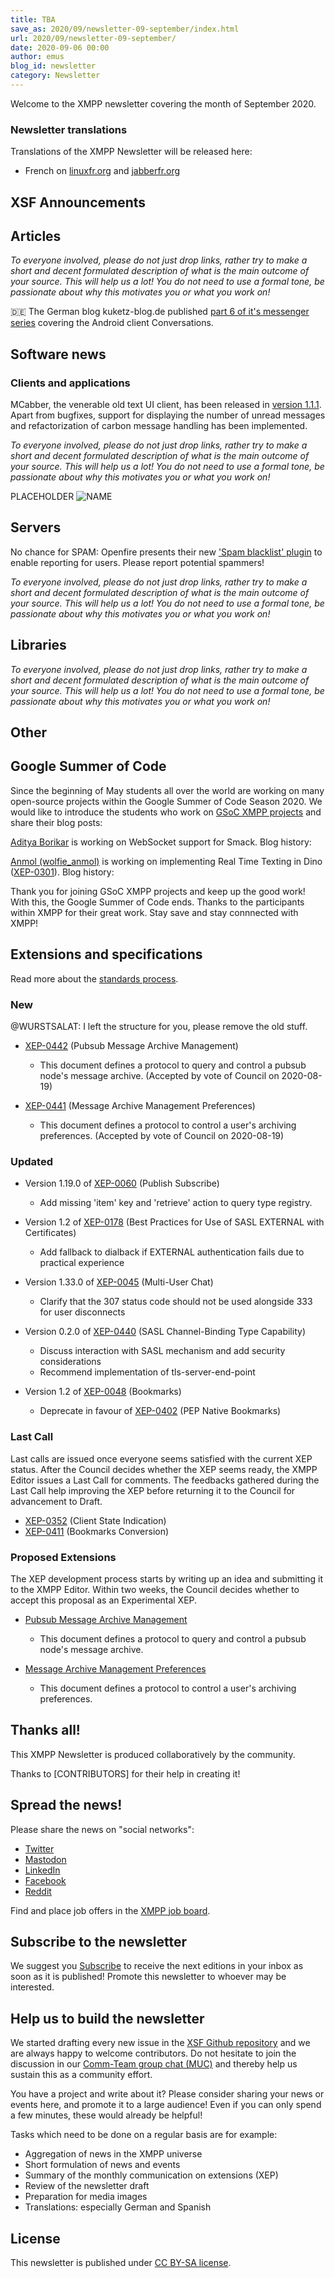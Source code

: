 ```yaml
---
title: TBA
save_as: 2020/09/newsletter-09-september/index.html
url: 2020/09/newsletter-09-september/
date: 2020-09-06 00:00
author: emus
blog_id: newsletter
category: Newsletter
---
```


Welcome to the XMPP newsletter covering the month of September 2020.

### Newsletter translations

Translations of the XMPP Newsletter will be released here:

- French on [linuxfr.org](https://linuxfr.org/tags/xmpp/public) and [jabberfr.org](https://news/jabberfr.org/category/newsletter/)

## XSF Announcements

## Articles

_To everyone involved, please do not just drop links, rather try to make a short and decent 
formulated description of what is the main outcome of your source. This will help us a lot! 
You do not need to use a formal tone, be passionate about why this motivates you or what you work on!_

:de: The German blog kuketz-blog.de published [part 6 of it's messenger series](https://www.kuketz-blog.de/conversations-messaging-ueber-das-xmpp-protokoll-messenger-teil6/) covering the Android client Conversations.

## Software news

### Clients and applications

MCabber, the venerable old text UI client, has been released in [version 1.1.1](https://github.com/McKael/mcabber/releases/tag/1.1.1). Apart from bugfixes, support for displaying the number of unread messages and refactorization of carbon message handling has been implemented.

_To everyone involved, please do not just drop links, rather try to make a short and decent 
formulated description of what is the main outcome of your source. This will help us a lot! 
You do not need to use a formal tone, be passionate about why this motivates you or what you work on!_

PLACEHOLDER ![NAME](/images/newsletter/september2020/FILE.jpg "NAME")

## Servers

No chance for SPAM: Openfire presents their new ['Spam blacklist' plugin](https://discourse.igniterealtime.org/t/new-openfire-plugin-to-help-reduce-spam/88730) to enable reporting for users. Please report potential spammers!

_To everyone involved, please do not just drop links, rather try to make a short and decent 
formulated description of what is the main outcome of your source. This will help us a lot! 
You do not need to use a formal tone, be passionate about why this motivates you or what you work on!_


## Libraries

_To everyone involved, please do not just drop links, rather try to make a short and decent 
formulated description of what is the main outcome of your source. This will help us a lot! 
You do not need to use a formal tone, be passionate about why this motivates you or what you work on!_

## Other


## Google Summer of Code

Since the beginning of May students all over the world are working on many open-source projects within the Google Summer of Code Season 2020. We would like to introduce the students who work on [GSoC XMPP projects](https://summerofcode.withgoogle.com/organizations/5474262808264704/#6018598289539072) and share their blog posts:

[Aditya Borikar](https://adiaholic.github.io/gsoc2020/2020/05/16/Chapter-0-Introduction.html) is working on WebSocket support for Smack. Blog history: 

[Anmol (wolfie_anmol)](https://wolfieanmol.github.io/gsoc-blog/) is working on implementing Real Time Texting in Dino ([XEP-0301](https://xmpp.org/extensions/xep-0301.html)). Blog history:

Thank you for joining GSoC XMPP projects and keep up the good work! With this, the Google Summer of Code ends. Thanks to the participants within XMPP for their great work. Stay save and stay connnected with XMPP!


## Extensions and specifications

Read more about the [standards process](https://xmpp.org/about/standards-process.html).

### New

@WURSTSALAT: I left the structure for you, please remove the old stuff.

- [XEP-0442](https://xmpp.org/extensions/xep-0442.html) (Pubsub Message Archive Management)
  - This document defines a protocol to query and control a pubsub node's message archive. (Accepted by vote of Council on 2020-08-19)

- [XEP-0441](https://xmpp.org/extensions/xep-0441.html) (Message Archive Management Preferences)
  - This document defines a protocol to control a user's archiving preferences. (Accepted by vote of Council on 2020-08-19)

### Updated

- Version 1.19.0 of [XEP-0060](https://xmpp.org/extensions/xep-0060.html) (Publish Subscribe)
  - Add missing 'item' key and 'retrieve' action to query type registry.

- Version 1.2 of [XEP-0178](https://xmpp.org/extensions/xep-0178.html) (Best Practices for Use of SASL EXTERNAL with Certificates)
  - Add fallback to dialback if EXTERNAL authentication fails due to practical experience

- Version 1.33.0 of [XEP-0045](https://xmpp.org/extensions/xep-0045.html) (Multi-User Chat)
  - Clarify that the 307 status code should not be used alongside 333 for user disconnects

- Version 0.2.0 of [XEP-0440](https://xmpp.org/extensions/xep-0440.html) (SASL Channel-Binding Type Capability) 
  - Discuss interaction with SASL mechanism and add security considerations
  - Recommend implementation of tls-server-end-point

- Version 1.2 of [XEP-0048](https://xmpp.org/extensions/xep-0048.html) (Bookmarks)
  - Deprecate in favour of [XEP-0402](thttps://xmpp.org/extensions/xep-0402.html) (PEP Native Bookmarks)

### Last Call

Last calls are issued once everyone seems satisfied with the current XEP status. After the Council decides whether the XEP seems ready, the XMPP Editor issues a Last Call for comments. The feedbacks gathered during the Last Call help improving the XEP before returning it to the Council for advancement to Draft.

- [XEP-0352](https://xmpp.org/extensions/xep-0352.html) (Client State Indication)
- [XEP-0411](https://xmpp.org/extensions/xep-0411.html) (Bookmarks Conversion)

### Proposed Extensions

The XEP development process starts by writing up an idea and submitting it to the XMPP Editor. Within two weeks, the Council decides whether to accept this proposal as an Experimental XEP.

- [Pubsub Message Archive Management](https://xmpp.org/extensions/inbox/xep-pubsub-mam.html)
  - This document defines a protocol to query and control a pubsub node's message archive.

- [Message Archive Management Preferences](https://xmpp.org/extensions/inbox/xep-mam-prefs.html)
  - This document defines a protocol to control a user's archiving preferences.

## Thanks all!

This XMPP Newsletter is produced collaboratively by the community.

Thanks to [CONTRIBUTORS] for their help in creating it!

## Spread the news!

Please share the news on "social networks":

* [Twitter](https://twitter.com/xmpp)
* [Mastodon](https://fosstodon.org/@xmpp/)
* [LinkedIn](https://www.linkedin.com/company/xmpp-standards-foundation/)
* [Facebook](https://www.facebook.com/jabber/)
* [Reddit](https://www.reddit.com/r/xmpp/)

Find and place job offers in the [XMPP job board](https://xmpp.work/).

## Subscribe to the newsletter

We suggest you [Subscribe](https://tinyletter.com/xmpp) to receive the next editions in your inbox as soon as it is published! 
Promote this newsletter to whoever may be interested.

## Help us to build the newsletter

We started drafting every new issue in the [XSF Github repository](https://github.com/xsf/xmpp.org/pulls) and we are 
always happy to welcome contributors. Do not hesitate to join the discussion in our [Comm-Team group chat (MUC)](xmpp:commteam@muc.xmpp.org?join) 
and thereby help us sustain this as a community effort. 

You have a project and write about it? Please consider sharing your news or events here, and promote it to a large audience! 
Even if you can only spend a few minutes, these would already be helpful!

Tasks which need to be done on a regular basis are for example:

- Aggregation of news in the XMPP universe
- Short formulation of news and events
- Summary of the monthly communication on extensions (XEP)
- Review of the newsletter draft
- Preparation for media images
- Translations: especially German and Spanish

## License

This newsletter is published under [CC BY-SA license](https://creativecommons.org/licenses/by-sa/4.0/).
